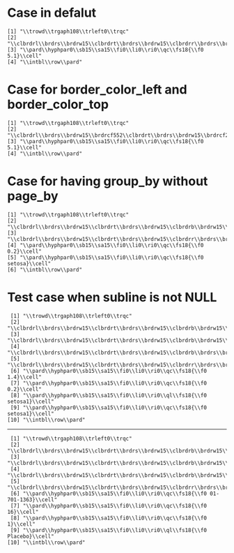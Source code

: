 # Case in defalut

    [1] "\\trowd\\trgaph108\\trleft0\\trqc"                                                                              
    [2] "\\clbrdrl\\brdrs\\brdrw15\\clbrdrt\\brdrs\\brdrw15\\clbrdrr\\brdrs\\brdrw15\\clbrdrb\\brdrs\\brdrw15\\cellx9000"
    [3] "\\pard\\hyphpar0\\sb15\\sa15\\fi0\\li0\\ri0\\qc\\fs18{\\f0 5.1}\\cell"                                          
    [4] "\\intbl\\row\\pard"                                                                                             

# Case for border_color_left and border_color_top

    [1] "\\trowd\\trgaph108\\trleft0\\trqc"                                                                                                   
    [2] "\\clbrdrl\\brdrs\\brdrw15\\brdrcf552\\clbrdrt\\brdrs\\brdrw15\\brdrcf26\\clbrdrr\\brdrs\\brdrw15\\clbrdrb\\brdrs\\brdrw15\\cellx9000"
    [3] "\\pard\\hyphpar0\\sb15\\sa15\\fi0\\li0\\ri0\\qc\\fs18{\\f0 5.1}\\cell"                                                               
    [4] "\\intbl\\row\\pard"                                                                                                                  

# Case for having group_by without page_by

    [1] "\\trowd\\trgaph108\\trleft0\\trqc"                                                                       
    [2] "\\clbrdrl\\brdrs\\brdrw15\\clbrdrt\\brdrs\\brdrw15\\clbrdrb\\brdrw15\\cellx4500"                         
    [3] "\\clbrdrl\\brdrs\\brdrw15\\clbrdrt\\brdrs\\brdrw15\\clbrdrr\\brdrs\\brdrw15\\clbrdrb\\brdrw15\\cellx9000"
    [4] "\\pard\\hyphpar0\\sb15\\sa15\\fi0\\li0\\ri0\\qc\\fs18{\\f0 0.2}\\cell"                                   
    [5] "\\pard\\hyphpar0\\sb15\\sa15\\fi0\\li0\\ri0\\qc\\fs18{\\f0 setosa}\\cell"                                
    [6] "\\intbl\\row\\pard"                                                                                      

# Test case when subline is not NULL

     [1] "\\trowd\\trgaph108\\trleft0\\trqc"                                                                       
     [2] "\\clbrdrl\\brdrs\\brdrw15\\clbrdrt\\brdrs\\brdrw15\\clbrdrb\\brdrw15\\cellx2250"                         
     [3] "\\clbrdrl\\brdrs\\brdrw15\\clbrdrt\\brdrs\\brdrw15\\clbrdrb\\brdrw15\\cellx4500"                         
     [4] "\\clbrdrl\\brdrs\\brdrw15\\clbrdrt\\brdrs\\brdrw15\\clbrdrb\\brdrs\\brdrw15\\cellx6750"                  
     [5] "\\clbrdrl\\brdrs\\brdrw15\\clbrdrt\\brdrs\\brdrw15\\clbrdrr\\brdrs\\brdrw15\\clbrdrb\\brdrw15\\cellx9000"
     [6] "\\pard\\hyphpar0\\sb15\\sa15\\fi0\\li0\\ri0\\qc\\fs18{\\f0 1.4}\\cell"                                   
     [7] "\\pard\\hyphpar0\\sb15\\sa15\\fi0\\li0\\ri0\\qc\\fs18{\\f0 0.2}\\cell"                                   
     [8] "\\pard\\hyphpar0\\sb15\\sa15\\fi0\\li0\\ri0\\ql\\fs18{\\f0 setosa1}\\cell"                               
     [9] "\\pard\\hyphpar0\\sb15\\sa15\\fi0\\li0\\ri0\\qc\\fs18{\\f0 setosa1}\\cell"                               
    [10] "\\intbl\\row\\pard"                                                                                      

---

     [1] "\\trowd\\trgaph108\\trleft0\\trqc"                                                                              
     [2] "\\clbrdrl\\brdrs\\brdrw15\\clbrdrt\\brdrs\\brdrw15\\clbrdrb\\brdrw15\\cellx2250"                                
     [3] "\\clbrdrl\\brdrs\\brdrw15\\clbrdrt\\brdrs\\brdrw15\\clbrdrb\\brdrw15\\cellx4500"                                
     [4] "\\clbrdrl\\brdrs\\brdrw15\\clbrdrt\\brdrs\\brdrw15\\clbrdrb\\brdrw15\\cellx6750"                                
     [5] "\\clbrdrl\\brdrs\\brdrw15\\clbrdrt\\brdrs\\brdrw15\\clbrdrr\\brdrs\\brdrw15\\clbrdrb\\brdrs\\brdrw15\\cellx9000"
     [6] "\\pard\\hyphpar0\\sb15\\sa15\\fi0\\li0\\ri0\\qc\\fs18{\\f0 01-701-1363}\\cell"                                  
     [7] "\\pard\\hyphpar0\\sb15\\sa15\\fi0\\li0\\ri0\\qc\\fs18{\\f0 16}\\cell"                                           
     [8] "\\pard\\hyphpar0\\sb15\\sa15\\fi0\\li0\\ri0\\qc\\fs18{\\f0 1}\\cell"                                            
     [9] "\\pard\\hyphpar0\\sb15\\sa15\\fi0\\li0\\ri0\\ql\\fs18{\\f0 Placebo}\\cell"                                      
    [10] "\\intbl\\row\\pard"                                                                                             

